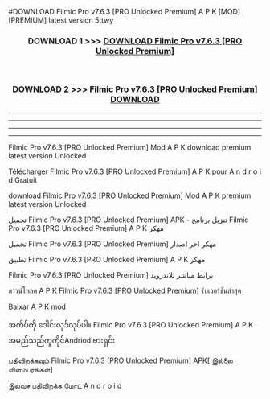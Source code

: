 #DOWNLOAD Filmic Pro v7.6.3  [PRO Unlocked Premium] A P K [MOD] [PREMIUM] latest version 5ttwy



<div align="center">

<h3>DOWNLOAD 1 >>> <a href="https://teeasianyam.web.app?sq=Filmic Pro v7.6.3  [PRO Unlocked Premium]">DOWNLOAD Filmic Pro v7.6.3  [PRO Unlocked Premium] </a></h3><br>

<h3>DOWNLOAD 2 >>> <a href="https://teeasianyam.web.app?sq=Filmic Pro v7.6.3  [PRO Unlocked Premium] ">Filmic Pro v7.6.3  [PRO Unlocked Premium]  DOWNLOAD </a></h3>

</div>


----------------------------------------------------------

----------------------------------------------------------

----------------------------------------------------------

----------------------------------------------------------


Filmic Pro v7.6.3  [PRO Unlocked Premium]  Mod A P K download premium latest version Unlocked

Télécharger Filmic Pro v7.6.3  [PRO Unlocked Premium]  A P K pour A n d r o i d Gratuit

download Filmic Pro v7.6.3  [PRO Unlocked Premium]  Mod A P K premium latest version Unlocked

تحميل Filmic Pro v7.6.3  [PRO Unlocked Premium]  APK - تنزيل برنامج Filmic Pro v7.6.3  [PRO Unlocked Premium]  A P K مهكر

تحميل Filmic Pro v7.6.3  [PRO Unlocked Premium]  مهكر اخر اصدار

تطبيق Filmic Pro v7.6.3  [PRO Unlocked Premium]  A P K مهكر

Filmic Pro v7.6.3  [PRO Unlocked Premium]  برابط مباشر للاندرويد

ดาวน์โหลด A P K Filmic Pro v7.6.3  [PRO Unlocked Premium]  รับเวอร์ชันล่าสุด

Baixar A P K mod

အက်ပ်ကို ဒေါင်းလုဒ်လုပ်ပါ။ Filmic Pro v7.6.3  [PRO Unlocked Premium]  A P K အမည်သည်ကူကိုင်Andriod ဗားရှင်း

பதிவிறக்கவும் Filmic Pro v7.6.3  [PRO Unlocked Premium]  APK[ இல்லை விளம்பரங்கள்] 
 
இலவச பதிவிறக்க மோட் A n d r o i d




